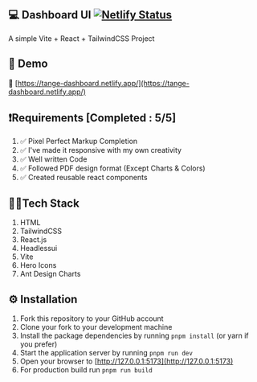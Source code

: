 ## 💻 Dashboard UI [![Netlify Status](https://api.netlify.com/api/v1/badges/fd8d0f6c-e31c-475b-8af8-784c3c6caddd/deploy-status)](https://app.netlify.com/sites/tangerine-dashboard/deploys)

A simple Vite + React + TailwindCSS Project

## 🚀 Demo

🔗 [https://tange-dashboard.netlify.app/](https://tange-dashboard.netlify.app/)

## ❗Requirements [Completed : 5/5]

1. ✅ Pixel Perfect Markup Completion
2. ✅ I've made it responsive with my own creativity
3. ✅ Well written Code
4. ✅ Followed PDF design format (Except Charts & Colors)
5. ✅ Created reusable react components

## 👨‍💻Tech Stack

1. HTML
2. TailwindCSS
3. React.js
4. Headlessui
5. Vite
6. Hero Icons
7. Ant Design Charts

## ⚙ Installation

1. Fork this repository to your GitHub account
2. Clone your fork to your development machine
3. Install the package dependencies by running `pnpm install` (or yarn if you prefer)
4. Start the application server by running `pnpm run dev`
5. Open your browser to [http://127.0.0.1:5173](http://127.0.0.1:5173)
6. For production build run `pnpm run build`
